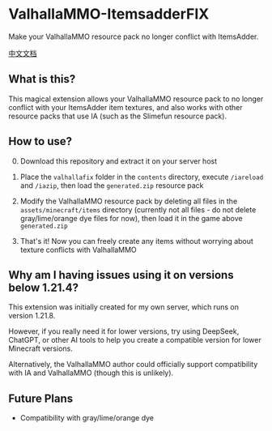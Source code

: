 # ValhallaMMO-ItemsadderFIX
Make your ValhallaMMO resource pack no longer conflict with ItemsAdder.

[中文文档](README_zhcn.md)

## What is this?
This magical extension allows your ValhallaMMO resource pack to no longer conflict with your ItemsAdder item textures, and also works with other resource packs that use IA (such as the Slimefun resource pack).

## How to use?
0. Download this repository and extract it on your server host

1. Place the `valhallafix` folder in the `contents` directory, execute `/iareload` and `/iazip`, then load the `generated.zip` resource pack

2. Modify the ValhallaMMO resource pack by deleting all files in the `assets/minecraft/items` directory (currently not all files - do not delete gray/lime/orange dye files for now), then load it in the game above `generated.zip`

3. That's it! Now you can freely create any items without worrying about texture conflicts with ValhallaMMO

## Why am I having issues using it on versions below 1.21.4?
This extension was initially created for my own server, which runs on version 1.21.8.

However, if you really need it for lower versions, try using DeepSeek, ChatGPT, or other AI tools to help you create a compatible version for lower Minecraft versions.

Alternatively, the ValhallaMMO author could officially support compatibility with IA and ValhallaMMO (though this is unlikely).

## Future Plans
- Compatibility with gray/lime/orange dye
